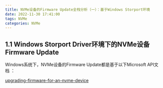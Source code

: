 ```yaml
---
title: NVMe设备的Firmware Update全栈分析（一）：基于Windows Storport环境
date: 2022-11-30 17:41:00
tags: NVMe
categories: NVMe
---
```






## 1.1 Windows Storport Driver环境下的NVMe设备Firmware Update

Windows系统下，NVMe设备的Firmware Update都是基于以下Microsoft API文档 ：

[upgrading-firmware-for-an-nvme-device](https://learn.microsoft.com/en-us/windows-hardware/drivers/storage/upgrading-firmware-for-an-nvme-device)